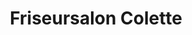 ---
title: "Friseursalon Colette"
url: /mohlsdorf-teichwolframsdorf/friseursalon-colette/
shop: Friseur
---